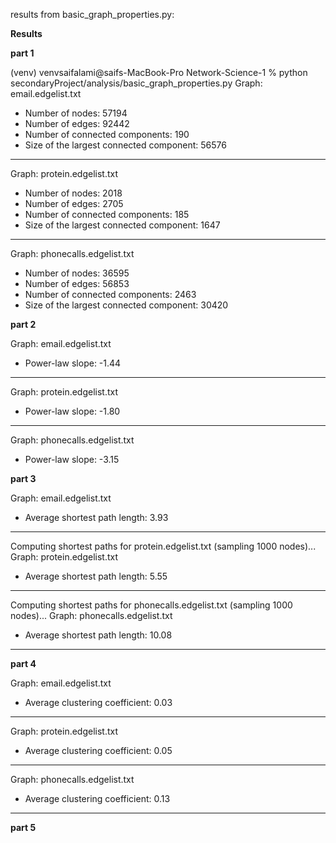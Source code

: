 results from basic_graph_properties.py:

**Results**

**part 1**

(venv) venvsaifalami@saifs-MacBook-Pro Network-Science-1 % python secondaryProject/analysis/basic_graph_properties.py
Graph: email.edgelist.txt
  - Number of nodes: 57194
  - Number of edges: 92442
  - Number of connected components: 190
  - Size of the largest connected component: 56576
--------------------------------------------------
Graph: protein.edgelist.txt
  - Number of nodes: 2018
  - Number of edges: 2705
  - Number of connected components: 185
  - Size of the largest connected component: 1647
--------------------------------------------------
Graph: phonecalls.edgelist.txt
  - Number of nodes: 36595
  - Number of edges: 56853
  - Number of connected components: 2463
  - Size of the largest connected component: 30420

**part 2**

Graph: email.edgelist.txt
  - Power-law slope: -1.44
--------------------------------------------------
Graph: protein.edgelist.txt
  - Power-law slope: -1.80
--------------------------------------------------
Graph: phonecalls.edgelist.txt
  - Power-law slope: -3.15

**part 3**

Graph: email.edgelist.txt
  - Average shortest path length: 3.93
--------------------------------------------------
Computing shortest paths for protein.edgelist.txt (sampling 1000 nodes)...
Graph: protein.edgelist.txt
  - Average shortest path length: 5.55
--------------------------------------------------
Computing shortest paths for phonecalls.edgelist.txt (sampling 1000 nodes)...
Graph: phonecalls.edgelist.txt
  - Average shortest path length: 10.08
--------------------------------------------------


**part 4**


Graph: email.edgelist.txt
  - Average clustering coefficient: 0.03
--------------------------------------------------
Graph: protein.edgelist.txt
  - Average clustering coefficient: 0.05
--------------------------------------------------
Graph: phonecalls.edgelist.txt
  - Average clustering coefficient: 0.13
--------------------------------------------------


**part 5**
